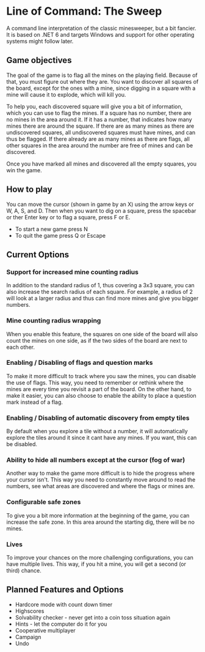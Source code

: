 # Line of Command: The Sweep
A command line interpretation of the classic minesweeper, but a bit fancier. 
It is based on .NET 6 and targets Windows and support for other operating systems might follow later.

## Game objectives
The goal of the game is to flag all the mines on the playing field. Because of that, you must figure out where they are. You want to discover all squares of the board, except for the ones with a mine, since digging in a square with a mine will cause it to explode, which will kill you. 

To help you, each discovered square will give you a bit of information, which you can use to flag the mines. If a square has no number, there are no mines in the area around it. If it has a number, that indicates how many mines there are around the square. If there are as many mines as there are undiscovered squares, all undiscovered squares must have mines, and can thus be flagged. If there already are as many mines as there are flags, all other squares in the area around the number are free of mines and can be discovered.

Once you have marked all mines and discovered all the empty squares, you win the game.

## How to play
You can move the cursor (shown in game by an X) using the arrow keys or W, A, S, and D. Then when you want to dig on a square, press the spacebar or ther Enter key or to flag a square, press F or E.

- To start a new game press N
- To quit the game press Q or Escape

## Current Options

### Support for increased mine counting radius
In addition to the standard radius of 1, thus covering a 3x3 square, you can also increase the search radius of each square. For example, a radius of 2 will look at a larger radius and thus can find more mines and give you bigger numbers.

### Mine counting radius wrapping
When you enable this feature, the squares on one side of the board will also count the mines on one side, as if the two sides of the board are next to each other.

### Enabling / Disabling of flags and question marks
To make it more difficult to track where you saw the mines, you can disable the use of flags. This way, you need to remember or rethink where the mines are every time you revisit a part of the board. 
On the other hand, to make it easier, you can also choose to enable the ability to place a question mark instead of a flag.

### Enabling / Disabling of automatic discovery from empty tiles
By default when you explore a tile without a number, it will automatically explore the tiles around it since it cant have any mines. If you want, this can be disabled.

### Ability to hide all numbers except at the cursor (fog of war)
Another way to make the game more difficult is to hide the progress where your cursor isn't. This way you need to constantly move around to read the numbers, see what areas are discovered and where the flags or mines are.

### Configurable safe zones
To give you a bit more information at the beginning of the game, you can increase the safe zone. In this area around the starting dig, there will be no mines.

### Lives
To improve your chances on the more challenging configurations, you can have multiple lives. This way, if you hit a mine, you will get a second (or third) chance.

## Planned Features and Options
- Hardcore mode with count down timer
- Highscores
- Solvability checker - never get into a coin toss situation again
- Hints - let the computer do it for you
- Cooperative multiplayer
- Campaign
- Undo
